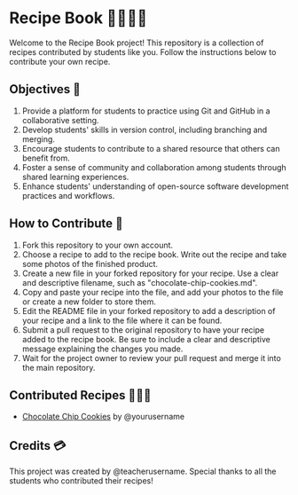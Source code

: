 # Recipe Book 👨🏼‍🍳📙

Welcome to the Recipe Book project! This repository is a collection of recipes contributed by students like you. Follow the instructions below to contribute your own recipe.

## Objectives 🥅
1. Provide a platform for students to practice using Git and GitHub in a collaborative setting.
2. Develop students' skills in version control, including branching and merging.
3. Encourage students to contribute to a shared resource that others can benefit from.
4. Foster a sense of community and collaboration among students through shared learning experiences.
5. Enhance students' understanding of open-source software development practices and workflows.


## How to Contribute 👥
1. Fork this repository to your own account.
2. Choose a recipe to add to the recipe book. Write out the recipe and take some photos of the finished product.
3. Create a new file in your forked repository for your recipe. Use a clear and descriptive filename, such as "chocolate-chip-cookies.md".
4. Copy and paste your recipe into the file, and add your photos to the file or create a new folder to store them.
5. Edit the README file in your forked repository to add a description of your recipe and a link to the file where it can be found.
6. Submit a pull request to the original repository to have your recipe added to the recipe book. Be sure to include a clear and descriptive message explaining the changes you made.
7. Wait for the project owner to review your pull request and merge it into the main repository.


## Contributed Recipes 👷🏽‍♂️
- [Chocolate Chip Cookies](#) by @yourusername


## Credits 💳
This project was created by @teacherusername. Special thanks to all the students who contributed their recipes!
